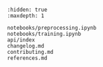 ```{include} ../README.md

```

```{toctree}
:hidden: true
:maxdepth: 1

notebooks/preprocessing.ipynb
notebooks/training.ipynb
api/index
changelog.md
contributing.md
references.md
```
